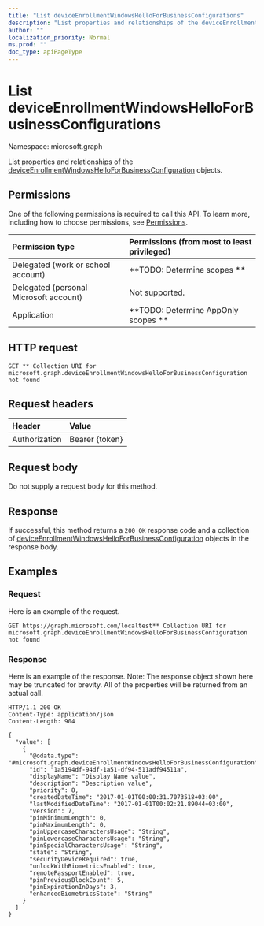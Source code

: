 ```yaml
---
title: "List deviceEnrollmentWindowsHelloForBusinessConfigurations"
description: "List properties and relationships of the deviceEnrollmentWindowsHelloForBusinessConfiguration objects."
author: ""
localization_priority: Normal
ms.prod: ""
doc_type: apiPageType
---
```


# List deviceEnrollmentWindowsHelloForBusinessConfigurations

Namespace: microsoft.graph

List properties and relationships of the [deviceEnrollmentWindowsHelloForBusinessConfiguration](../resources/deviceenrollmentwindowshelloforbusinessconfiguration.md) objects.

## Permissions
One of the following permissions is required to call this API. To learn more, including how to choose permissions, see [Permissions](/concepts/permissions-reference.md).

|Permission type|Permissions (from most to least privileged)|
|:---|:---|
|Delegated (work or school account)|**TODO: Determine scopes **|
|Delegated (personal Microsoft account)|Not supported.|
|Application|**TODO: Determine AppOnly scopes **|

## HTTP request
<!-- {
  "blockType": "ignored"
}
-->
``` http
GET ** Collection URI for microsoft.graph.deviceEnrollmentWindowsHelloForBusinessConfiguration not found
```

## Request headers
|Header|Value|
|:---|:---|
|Authorization|Bearer {token}|

## Request body
Do not supply a request body for this method.

## Response
If successful, this method returns a `200 OK` response code and a collection of [deviceEnrollmentWindowsHelloForBusinessConfiguration](../resources/deviceenrollmentwindowshelloforbusinessconfiguration.md) objects in the response body.

## Examples

### Request
Here is an example of the request.
<!-- {
  "blockType": "request",
  "name": "get_deviceenrollmentwindowshelloforbusinessconfiguration"
}
-->
``` http
GET https://graph.microsoft.com/localtest** Collection URI for microsoft.graph.deviceEnrollmentWindowsHelloForBusinessConfiguration not found
```

### Response
Here is an example of the response. Note: The response object shown here may be truncated for brevity. All of the properties will be returned from an actual call.
<!-- {
  "blockType": "response",
  "truncated": true,
  "@odata.type": "collection(microsoft.graph.deviceenrollmentwindowshelloforbusinessconfiguration)"
}
-->
``` http
HTTP/1.1 200 OK
Content-Type: application/json
Content-Length: 904

{
  "value": [
    {
      "@odata.type": "#microsoft.graph.deviceEnrollmentWindowsHelloForBusinessConfiguration",
      "id": "1a5194df-94df-1a51-df94-511adf94511a",
      "displayName": "Display Name value",
      "description": "Description value",
      "priority": 8,
      "createdDateTime": "2017-01-01T00:00:31.7073518+03:00",
      "lastModifiedDateTime": "2017-01-01T00:02:21.89044+03:00",
      "version": 7,
      "pinMinimumLength": 0,
      "pinMaximumLength": 0,
      "pinUppercaseCharactersUsage": "String",
      "pinLowercaseCharactersUsage": "String",
      "pinSpecialCharactersUsage": "String",
      "state": "String",
      "securityDeviceRequired": true,
      "unlockWithBiometricsEnabled": true,
      "remotePassportEnabled": true,
      "pinPreviousBlockCount": 5,
      "pinExpirationInDays": 3,
      "enhancedBiometricsState": "String"
    }
  ]
}
```

